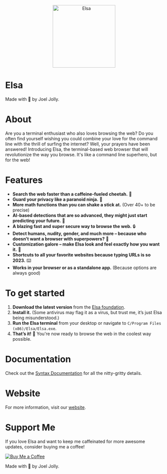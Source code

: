 <p align="center">
  <img src="https://github.com/withinJoel/Elsa/assets/128782382/1fa0cca9-7c72-4327-a7e7-3c15a2cc3406" alt="Elsa" width="200" height="200">
</p>

# Elsa
Made with 💖 by Joel Jolly.

# About
Are you a terminal enthusiast who also loves browsing the web? Do you often find yourself wishing you could combine your love for the command line with the thrill of surfing the internet? Well, your prayers have been answered! Introducing Elsa, the terminal-based web browser that will revolutionize the way you browse. It's like a command line superhero, but for the web!

# Features
- **Search the web faster than a caffeine-fueled cheetah.** 🚀
- **Guard your privacy like a paranoid ninja.** 🥷
- **More math functions than you can shake a stick at.** (Over 40+ to be precise)
- **AI-based detections that are so advanced, they might just start predicting your future.** 🔮
- **A blazing fast and super secure way to browse the web.** 🔒
- **Detect humans, nudity, gender, and much more – because who doesn’t want a browser with superpowers?** 🦸
- **Customization galore – make Elsa look and feel exactly how you want it.** 🎨
- **Shortcuts to all your favorite websites because typing URLs is so 2023.** ⌨️
- **Works in your browser or as a standalone app.** (Because options are always good)

# To get started
1. **Download the latest version** from the [Elsa foundation](https://elsafoundation.pages.dev/).
2. **Install it.** (Some antivirus may flag it as a virus, but trust me, it’s just Elsa being misunderstood.)
3. **Run the Elsa terminal** from your desktop or navigate to `C/Program Files (x86)/Elsa/Elsa.exe`.
4. **That’s it!** 🎉 You're now ready to browse the web in the coolest way possible.

# Documentation
Check out the [Syntax Documentation](https://github.com/withinJoel/webshell/blob/main/Documentation/Syntax.md) for all the nitty-gritty details.

# Website
For more information, visit our [website](https://elsafoundation.pages.dev/).

# Support Me
If you love Elsa and want to keep me caffeinated for more awesome updates, consider buying me a coffee!

[![Buy Me a Coffee](https://img.shields.io/badge/Buy%20Me%20a%20Coffee-Donate-orange?style=for-the-badge&logo=buy-me-a-coffee)](https://www.buymeacoffee.com/withinjoel)

Made with 💖 by Joel Jolly.
